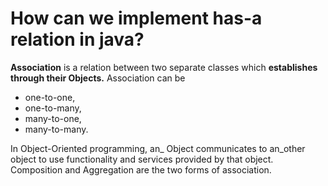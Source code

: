 # How can we implement has-a relation in java?
**Association** is a relation between two separate classes which **establishes through their Objects.** Association can be 
- one-to-one, 
- one-to-many, 
- many-to-one, 
- many-to-many. 

In Object-Oriented programming, an_ Object communicates to an_other object to use functionality and services provided by that object. Composition and Aggregation are the two forms of association. 



